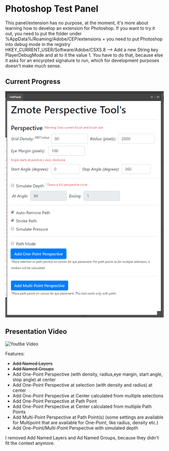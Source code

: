 # Photoshop Test Panel
This panel/extension has no purpose, at the moment, it's more about learning how to develop an extension for Photoshop. If you want to try it out, you need to put the folder under %AppData%/Roaming/Adobe/CEP/extensions + you need to put Photoshop into debug mode in the registry HKEY_CURRENT_USER/Software/Adobe/CSXS.8 --> Add a new String key PlayerDebugMode and at to it the value 1.
You have to do that, because else it asks for an encyrpted signature to run, which for development purposes doesn't make much sense.

## Current Progress
![alt text](https://github.com/Zmote/PhotoshopTestPanel/blob/master/screenshots/testpanel.png)  
## Presentation Video
![Youtbe Video](https://www.youtube.com/watch?v=retbm9ffJTg&list=PLqPGjCOaSLWFjFn0jlo1Khh5U6gL6rAWp)

Features:
- ~~Add Named Layers~~
- ~~Add Named Groups~~
- Add One-Point Perspective (with density, radius,eye margin, start angle, stop angle) at center
- Add One-Point Perspective at selection (with density and radius) at center
- Add One-Point Perspective at Center calculated from multiple selections
- Add One-Point Perspective at Path Point
- Add One-Point Perspective at Center calculated from multiple Path Points
- Add Multi-Point Perspective at Path Point(s) (some settings are available for Multipoint that are available for One-Point, like radius, density etc.)
- Add One-Point/Multi-Point Perspective with simulated depth

I removed Add Named Layers and Ad Named Groups, because they didn't fit the context anymore.
